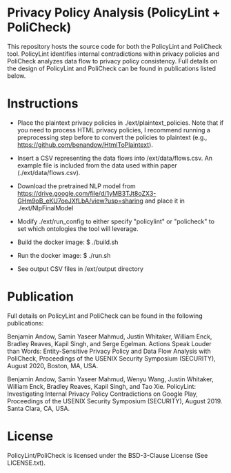 # Privacy Policy Analysis (PolicyLint + PoliCheck)


This repository hosts the source code for both the PolicyLint and PoliCheck tool. PolicyLint identifies internal contradictions within privacy policies and PoliCheck analyzes data flow to privacy policy consistency. Full details on the design of PolicyLint and PoliCheck can be found in publications listed below.

# Instructions

* Place the plaintext privacy policies in ./ext/plaintext\_policies. Note that if you need to process HTML privacy policies, I recommend running a preprocessing step before to convert the policies to plaintext (e.g., https://github.com/benandow/HtmlToPlaintext).

* Insert a CSV representing the data flows into /ext/data/flows.csv. An example file is included from the data used within paper (./ext/data/flows.csv).

* Download the pretrained NLP model from https://drive.google.com/file/d/1yMB3TJt8oZX3-GHm9oB_eKU7oeJXfLbA/view?usp=sharing and place it in ./ext/NlpFinalModel

* Modify ./ext/run\_config to either specify "policylint" or "policheck" to set which ontologies the tool will leverage.

* Build the docker image: $ ./build.sh

* Run the docker image: $ ./run.sh

* See output CSV files in /ext/output directory

# Publication

Full details on PolicyLint and PoliCheck can be found in the following publications:

Benjamin Andow, Samin Yaseer Mahmud, Justin Whitaker, William Enck, Bradley Reaves, Kapil Singh, and Serge Egelman. Actions Speak Louder than Words: Entity-Sensitive Privacy Policy and Data Flow Analysis with PoliCheck, Proceedings of the USENIX Security Symposium (SECURITY), August 2020, Boston, MA, USA.

Benjamin Andow, Samin Yaseer Mahmud, Wenyu Wang, Justin Whitaker, William Enck, Bradley Reaves, Kapil Singh, and Tao Xie. PolicyLint: Investigating Internal Privacy Policy Contradictions on Google Play, Proceedings of the USENIX Security Symposium (SECURITY), August 2019. Santa Clara, CA, USA.


# License

PolicyLint/PoliCheck is licensed under the BSD-3-Clause License (See LICENSE.txt).

